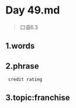 # Day 49.md
> 口语6.3

## 1.words




## 2.phrase
     credit rating


## 3.topic:franchise













